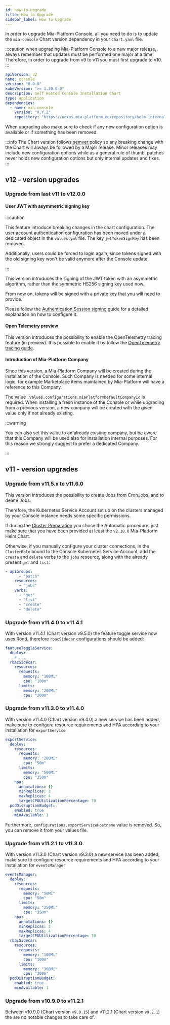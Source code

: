 ```yaml
---
id: how-to-upgrade
title: How to Upgrade
sidebar_label: How To Upgrade
---
```


<!--
WARNING: this file was automatically generated by Mia-Platform Doc Aggregator.
DO NOT MODIFY IT BY HAND.
Instead, modify the source file and run the aggregator to regenerate this file.
-->

In order to upgrade Mia-Platform Console, all you need to do is to update the `mia-console` Chart version dependency in your `Chart.yaml` file.

:::caution
when upgrading Mia-Platform Console to a new major release, always remember that updates must be performed one major at a time. Therefore, in order to upgrade from v9 to v11 you must first upgrade to v10.
:::

```yaml title="Chart.yaml" {9} showLineNumbers
apiVersion: v2
name: console
version: "0.0.0"
kubeVersion: ">= 1.20.0-0"
description: Self Hosted Console Installation Chart
type: application
dependencies:
  - name: mia-console
    version: "X.Y.Z"
    repository: "https://nexus.mia-platform.eu/repository/helm-internal/"
```

When upgrading also make sure to check if any new configuration option is available or if something has been removed.

:::info
The Chart version follows [semver](https://semver.org/) policy so any breaking change with the Chart will always be followed by a Major release. Minor releases may include new configuration options while as a general rule of thumb, patches never holds new configuration options but only internal updates and fixes.
:::

## v12 - version upgrades

### Upgrade from last v11 to v12.0.0

#### User JWT with asymmetric signing key

:::caution

This feature introduce breaking changes in the chart configuration.
The user account authentication configuration has been moved under a dedicated object in the `values.yml` file. The key `jwtTokenSignKey` has been removed.

Additionally, users could be forced to login again, since tokens signed with the old signing key won't be valid anymore after the Console update.

:::

This version introduces the signing of the JWT token with an asymmetric algorithm, rather than the symmetric HS256 signing key used now.

From now on, tokens will be signed with a private key that you will need to provide.

Please follow the [Authentication Session signing](./30_authentication_provider.md#session-signing) guide for a detailed explanation on how to configure it.

#### Open Telemetry preview

This version introduces the possibility to enable the OpenTelemetry tracing feature (in preview). It is possible to enable it by follow the [OpenTelemetry tracing guide](./20_general_settings.md#optional-telemetry-configurations).

#### Introduction of Mia-Platform Company

Since this version, a Mia-Platform Company will be created during the installation of the Console. Such Company is needed for some internal logic, for example Marketplace items maintained by Mia-Platform will have a reference to this Company.

The value `.Values.configurations.miaPlatformDefaultCompanyId` is required.
When installing a fresh instance of the Console or while upgrading from a previous version, a new company will be created with the given value only if not already existing.

:::warning

You can also set this value to an already existing company, but be aware that this Company will be used also for installation internal purposes.
For this reason we strongly suggest to prefer a dedicated Company.

:::

## v11 - version upgrades

### Upgrade from v11.5.x to v11.6.0

This version introduces the possibility to create Jobs from CronJobs, and to delete Jobs.

Therefore, the Kubernetes Service Account set up on the clusters managed by your Console instance needs some specific permissions.

If during the [Cluster Preparation](../../development_suite/clusters-management/cluster-setup#cluster-preparation) you chose the Automatic procedure, just make sure that you have been provided at least the `v2.18.0` Mia-Platform Helm Chart.

Otherwise, if you manually configure your cluster connections, in the `ClusterRole` bound to the Console Kubernetes Service Account, add the `create` and `delete` verbs to the `jobs` resource, along with the already present `get` and `list`:

```yaml
- apiGroups:
      - "batch"
    resources:
      - "jobs"
    verbs:
      - "get"
      - "list"
      - "create"
      - "delete"
```

### Upgrade from v11.4.0 to v11.4.1

With version v11.4.1 (Chart version v9.5.0) the feature toggle service now uses Rönd, therefore `rbacSidecar` configurations should be added:

```yaml
featureToggleService:
  deploy:
    # ...
  rbacSidecar:
    resources:
      requests:
        memory: "100Mi"
        cpu: "100m"
      limits:
        memory: "200Mi"
        cpu: "200m"
```

### Upgrade from v11.3.0 to v11.4.0

With version v11.4.0 (Chart version v9.4.0) a new service has been added, make sure to configure resource requirements and HPA according to your installation for `exportService`

```yaml
exportService:
  deploy:
    resources:
      requests:
        memory: "200Mi"
        cpu: "50m"
      limits:
        memory: "500Mi"
        cpu: "350m"
    hpa:
      annotations: {}
      minReplicas: 2
      maxReplicas: 4
      targetCPUUtilizationPercentage: 70
  podDisruptionBudget:
    enabled: true
    minAvailable: 1
```

Furthermore, `configurations.exportServiceHostname` value is removed. So, you can remove it from your values file.

### Upgrade from v11.2.1 to v11.3.0

With version v11.3.0 (Chart version v9.3.0) a new service has been added, make sure to configure resource requirements and HPA according to your installation for `eventsManager`

```yaml
eventsManager:
  deploy:
    resources:
      requests:
        memory: "50Mi"
        cpu: "50m"
      limits:
        memory: "250Mi"
        cpu: "350m"
    hpa:
      annotations: {}
      minReplicas: 2
      maxReplicas: 4
      targetCPUUtilizationPercentage: 70
  rbacSidecar:
    resources:
      requests:
        memory: "100Mi"
        cpu: "100m"
      limits:
        memory: "300Mi"
        cpu: "300m"
  podDisruptionBudget:
    enabled: true
    minAvailable: 1
```

### Upgrade from v10.9.0 to v11.2.1

Between v10.9.0 (Chart version `v9.0.15`) and v11.2.1 (Chart version `v9.2.1`) the are no notable changes to take care of.
